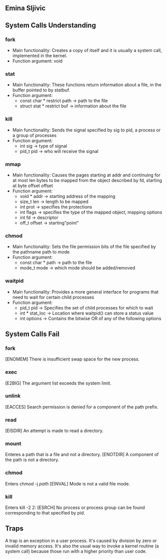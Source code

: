## Emina Sljivic

## System Calls Understanding

### fork
- Main functionality: Creates a copy of itself and it is usually a system call, implemented in the kernel.
- Function argument: void

### stat
- Main functionality: These functions return information about a file, in the buffer pointed to by statbuf.
- Function argument:
  * const char * restrict path ->  path to the file
  * struct stat * restrict buf -> information about the file

### kill
- Main functionality: Sends the signal specified by sig to pid, a process or a group of processes
- Function argument:
  * int sig -> type of signal
  * pid_t pid -> who will receive the signal

### mmap
- Main functionality: Causes the pages starting at addr and continuing for at most len bytes to be mapped from the object described by fd, starting at byte offset offset
- Function argument:
  * void * addr -> starting address of the mapping
  * size_t len -> length to be mapped
  * int prot -> specifies the protections
  * int flags -> specifies the type of the mapped object, mapping options
  * int fd -> descriptor
  * off_t offset -> starting"point"

### chmod
- Main functionality: Sets the file permission bits of the file specified by the pathname path to mode
- Function argument:
  * const char * path -> path to the file
  * mode_t mode -> which mode should be added/removed

### waitpid
- Main functionality: Provides a more general interface for programs that need to wait for certain child processes
- Function argument:
  * pid_t pid -> Specifies the set of child processes for which to wait
  * int * stat_loc -> Location where waitpid() can store a status value
  * int options -> Contains the bitwise OR of any of the following options

## System Calls Fail

### fork
[ENOMEM]  There is insufficient swap space for the new process.

### exec
[E2BIG]   The argument list exceeds the system limit.

### unlink
[EACCES]  Search permission is denied for a component of the path prefix.

### read
[EISDIR]  An attempt is made to read a directory.

### mount
Enteres a path that is a file and not a directory.
[ENOTDIR] A component of the path is not a directory.

### chmod
Enters chmod -j *path*
[EINVAL]  Mode is not a valid file mode.

### kill
Enters kill -2 2:
[ESRCH]   No process or process group can be found corresponding to that specified by pid.

## Traps
A trap is an exception in a user process. It's caused by division by zero or invalid memory access. It's also the usual way to invoke a kernel routine (a system call) because those run with a higher priority than user code.
